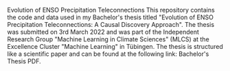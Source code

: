 Evolution of ENSO Precipitation Teleconnections
This repository contains the code and data used in my Bachelor's thesis titled "Evolution of ENSO Precipitation Teleconnections: A Causal Discovery Approach". The thesis was submitted on 3rd March 2022 and was part of the Independent Research Group "Machine Learning in Climate Sciences" (MLCS) at the Excellence Cluster "Machine Learning" in Tübingen. The thesis is structured like a scientific paper and can be found at the following link: Bachelor's Thesis PDF.
